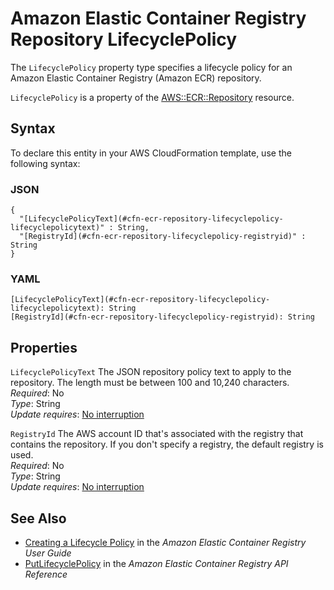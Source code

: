 # Amazon Elastic Container Registry Repository LifecyclePolicy<a name="aws-properties-ecr-repository-lifecyclepolicy"></a>

<a name="aws-properties-ecr-repository-lifecyclepolicy-description"></a>The `LifecyclePolicy` property type specifies a lifecycle policy for an Amazon Elastic Container Registry \(Amazon ECR\) repository\.

<a name="aws-properties-ecr-repository-lifecyclepolicy-inheritance"></a> `LifecyclePolicy` is a property of the [AWS::ECR::Repository](aws-resource-ecr-repository.md) resource\.

## Syntax<a name="aws-properties-ecr-repository-lifecyclepolicy-syntax"></a>

To declare this entity in your AWS CloudFormation template, use the following syntax:

### JSON<a name="aws-properties-ecr-repository-lifecyclepolicy-syntax.json"></a>

```
{
  "[LifecyclePolicyText](#cfn-ecr-repository-lifecyclepolicy-lifecyclepolicytext)" : String,
  "[RegistryId](#cfn-ecr-repository-lifecyclepolicy-registryid)" : String
}
```

### YAML<a name="aws-properties-ecr-repository-lifecyclepolicy-syntax.yaml"></a>

```
[LifecyclePolicyText](#cfn-ecr-repository-lifecyclepolicy-lifecyclepolicytext): String
[RegistryId](#cfn-ecr-repository-lifecyclepolicy-registryid): String
```

## Properties<a name="aws-properties-ecr-repository-lifecyclepolicy-properties"></a>

`LifecyclePolicyText`  <a name="cfn-ecr-repository-lifecyclepolicy-lifecyclepolicytext"></a>
The JSON repository policy text to apply to the repository\. The length must be between 100 and 10,240 characters\.  
 *Required*: No  
 *Type*: String  
 *Update requires*: [No interruption](using-cfn-updating-stacks-update-behaviors.md#update-no-interrupt) 

`RegistryId`  <a name="cfn-ecr-repository-lifecyclepolicy-registryid"></a>
The AWS account ID that's associated with the registry that contains the repository\. If you don't specify a registry, the default registry is used\.  
 *Required*: No  
 *Type*: String  
 *Update requires*: [No interruption](using-cfn-updating-stacks-update-behaviors.md#update-no-interrupt) 

## See Also<a name="aws-properties-ecr-repository-lifecyclepolicy-seealso"></a>
+ [ Creating a Lifecycle Policy](http://docs.aws.amazon.com/AmazonECR/latest/userguide/lp_creation.html) in the *Amazon Elastic Container Registry User Guide*
+ [ PutLifecyclePolicy](http://docs.aws.amazon.com/AmazonECR/latest/APIReference/API_PutLifecyclePolicy.html) in the *Amazon Elastic Container Registry API Reference*
